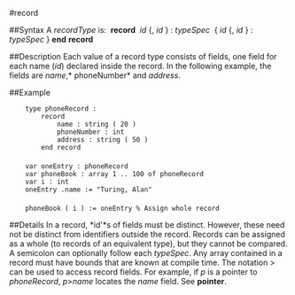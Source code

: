 
#record

##Syntax
A *recordType* is:
 **record**  *id* {, *id* } : *typeSpec*  { *id* {, *id* } : *typeSpec* } **end** **record**



##Description
Each value of a record type consists of fields, one field for each name (*id*) declared inside the record. In the following example, the fields are *name*,* phoneNumber* and *address*.



##Example



        type phoneRecord :
            record
                name : string ( 20 )
                phoneNumber : int
                address : string ( 50 )
            end record
        
        var oneEntry : phoneRecord
        var phoneBook : array 1 .. 100 of phoneRecord
        var i : int
        oneEntry .name := "Turing, Alan"
        
        phoneBook ( i ) := oneEntry % Assign whole record
##Details
In a record, *id'*s of fields must be distinct. However, these need not be distinct from identifiers outside the record. Records can be assigned as a whole (to records of an equivalent type), but they cannot be compared. A semicolon can optionally follow each *typeSpec*.
Any array contained in a record must have bounds that are known at compile time.
The notation > can be used to access record fields. For example, if *p* is a pointer to *phoneRecord*, *p*>*name* locates the *name* field. See **pointer**.


